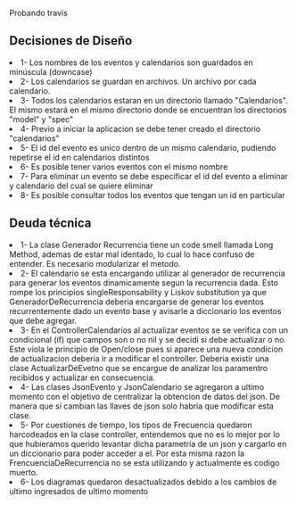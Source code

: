 Probando travis

<h2>Decisiones de Diseño</h2>

 <li>1- Los nombres de los eventos y calendarios son guardados en minúscula (downcase)</li>
 <li>2- Los calendarios se guardan en archivos. Un archivo por cada calendario.</li>
 <li>3- Todos los calendarios estaran en un directorio llamado "Calendarios". El mismo estará en el mismo directorio donde se encuentran los directorios "model" y "spec"</li>
 <li>4- Previo a iniciar la aplicacion se debe tener creado el directorio "calendarios"</li>
 <li>5- El id del evento es unico dentro de un mismo calendario, pudiendo repetirse el id en calendarios distintos</li>
 <li>6- Es posible tener varios eventos con el mismo nombre</li>
 <li>7- Para eliminar un evento se debe especificar el id del evento a eliminar y calendario del cual se quiere eliminar</li>
 <li>8- Es posible consultar todos los eventos que tengan un id en particular</li>

<h2>Deuda técnica</h2>

<li>1- La clase Generador Recurrencia tiene un code smell llamada Long Method, ademas de estar mal identado, lo cual lo hace confuso de entender. Es necesario modularizar el metodo.</li>
<li>2- El calendario se esta encargando utilizar al generador de recurrencia para generar los eventos dinamicamente segun la recurrencia dada. Esto rompe los principios singleResponsability y Liskov substitution ya que GeneradorDeRecurrencia deberia encargarse de generar los eventos recurrentemente dado un evento base y avisarle a diccionario los eventos que debe agregar.</li>
<li>3- En el ControllerCalendarios al actualizar eventos se se verifica con un condicional (if) que campos son o no nil y se decidi si debe actualizar o no. Este viola le principio de Open/close pues si aparece una nueva condicion de actualizacion deberia ir a modificar el controller. Deberia existir una clase ActualizarDeEvetno que se encargue de analizar los paramentro recibidos y actualizar en consecuencia.</li>
<li>4- Las clases JsonEvento y JsonCalendario se agregaron a ultimo momento con el objetivo de centralizar la obtencion de datos del json. De manera que si cambian las llaves de json solo habria que modificar esta clase.</li>
<li>5- Por cuestiones de tiempo, los tipos de Frecuencia quedaron harcodeados en la clase controller, entendemos que no es lo mejor por lo que hubieramos querido levantar dicha parametría de un json y cargarlo en un diccionario para poder acceder a el. Por esta misma razon la FrencuenciaDeRecurrencia no se esta utilizando y actualmente es codigo muerto.</li>
<li>6- Los diagramas quedaron desactualizados debido a los cambios de ultimo ingresados de ultimo momento</li>
